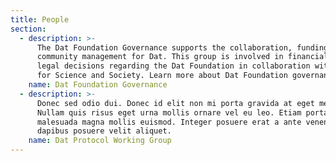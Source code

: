 ```yaml
---
title: People
section:
  - description: >-
      The Dat Foundation Governance supports the collaboration, funding, and
      community management for Dat. This group is involved in financial and
      legal decisions regarding the Dat Foundation in collaboration with Code
      for Science and Society. Learn more about Dat Foundation governance.
    name: Dat Foundation Governance
  - description: >-
      Donec sed odio dui. Donec id elit non mi porta gravida at eget metus.
      Nullam quis risus eget urna mollis ornare vel eu leo. Etiam porta sem
      malesuada magna mollis euismod. Integer posuere erat a ante venenatis
      dapibus posuere velit aliquet.
    name: Dat Protocol Working Group
---
```



